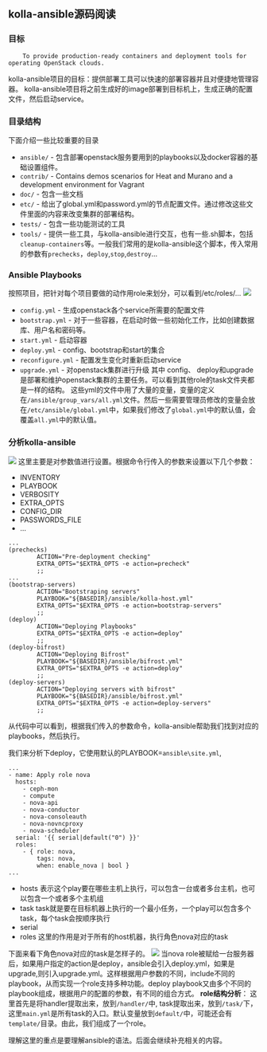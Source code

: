 ## kolla-ansible源码阅读
### 目标
```
    To provide production-ready containers and deployment tools for operating OpenStack clouds.
```
kolla-ansible项目的目标：提供部署工具可以快速的部署容器并且对便捷地管理容器。
kolla-ansible项目将之前生成好的image部署到目标机上，生成正确的配置文件，然后启动service。

### 目录结构
下面介绍一些比较重要的目录
-  ``ansible/`` - 包含部署openstack服务要用到的playbooks以及docker容器的基础设置组件。
-  ``contrib/`` - Contains demos scenarios for Heat and Murano and a development
   environment for Vagrant
-  ``doc/`` - 包含一些文档
-  ``etc/`` - 给出了global.yml和password.yml的节点配置文件。通过修改这些文件里面的内容来改变集群的部署结构。
-  ``tests/`` - 包含一些功能测试的工具
-  ``tools/`` - 提供一些工具，与kolla-ansible进行交互，也有一些.sh脚本，包括`cleanup-containers`等。一般我们常用的是kolla-ansible这个脚本，传入常用的参数有`prechecks`，`deploy`,`stop`,`destroy`...

### Ansible Playbooks
按照项目，把针对每个项目要做的动作用role来划分，可以看到/etc/roles/...
![](assets/markdown-img-paste-20180423143441753.png)
- ``config.yml`` - 生成openstack各个service所需要的配置文件
- ``bootstrap.yml`` - 对于一些容器，在启动时做一些初始化工作，比如创建数据库、用户名和密码等。
- ``start.yml`` - 启动容器
- ``deploy.yml`` - config、bootstrap和start的集合
- ``reconfigure.yml`` - 配置发生变化时重新启动service
- ``upgrade.yml`` - 对openstack集群进行升级
其中 config、 deploy和upgrade是部署和维护openstack集群的主要任务。可以看到其他role的task文件夹都是一样的结构。
这些yml的文件中用了大量的变量，变量的定义在`/ansible/group_vars/all.yml`文件。然后一些需要管理员修改的变量会放在`/etc/ansible/global.yml`中，如果我们修改了`global.yml`中的默认值，会覆盖`all.yml`中的默认值。

### 分析kolla-ansible
![](assets/markdown-img-paste-20180423154230614.png)
这里主要是对参数值进行设置。根据命令行传入的参数来设置以下几个参数：
- INVENTORY
- PLAYBOOK
- VERBOSITY
- EXTRA_OPTS
- CONFIG_DIR
- PASSWORDS_FILE
- ...
```
...
(prechecks)
        ACTION="Pre-deployment checking"
        EXTRA_OPTS="$EXTRA_OPTS -e action=precheck"
        ;;
...
(bootstrap-servers)
        ACTION="Bootstraping servers"
        PLAYBOOK="${BASEDIR}/ansible/kolla-host.yml"
        EXTRA_OPTS="$EXTRA_OPTS -e action=bootstrap-servers"
        ;;
(deploy)
        ACTION="Deploying Playbooks"
        EXTRA_OPTS="$EXTRA_OPTS -e action=deploy"
        ;;
(deploy-bifrost)
        ACTION="Deploying Bifrost"
        PLAYBOOK="${BASEDIR}/ansible/bifrost.yml"
        EXTRA_OPTS="$EXTRA_OPTS -e action=deploy"
        ;;
(deploy-servers)
        ACTION="Deploying servers with bifrost"
        PLAYBOOK="${BASEDIR}/ansible/bifrost.yml"
        EXTRA_OPTS="$EXTRA_OPTS -e action=deploy-servers"
        ;;
```
从代码中可以看到，根据我们传入的参数命令，kolla-ansible帮助我们找到对应的playbooks，然后执行。

我们来分析下deploy，它使用默认的PLAYBOOK=`ansible\site.yml`,
```
...
- name: Apply role nova
  hosts:
    - ceph-mon
    - compute
    - nova-api
    - nova-conductor
    - nova-consoleauth
    - nova-novncproxy
    - nova-scheduler
  serial: '{{ serial|default("0") }}'
  roles:
    - { role: nova,
        tags: nova,
        when: enable_nova | bool }
...
```
- hosts
表示这个play要在哪些主机上执行，可以包含一台或者多台主机，也可以包含一个或者多个主机组
- task
task就是要在目标机器上执行的一个最小任务，一个play可以包含多个task，每个task会按顺序执行
- serial
- roles 这里的作用是对于所有的host机器，执行角色nova对应的task

下面来看下角色nova对应的task是怎样子的。
![](assets/markdown-img-paste-20180423162944689.png)
当nova role被赋给一台服务器后，如果用户指定的action是deploy，ansible会引入deploy.yml，如果是upgrade,则引入upgrade.yml。这样根据用户参数的不同，include不同的playbook，从而实现一个role支持多种功能。deploy playbook又由多个不同的playbook组成，根据用户的配置的参数，有不同的组合方式。
**role结构分析**：
这里首先是将handler提取出来，放到`/handler/`中, task提取出来，放到`/task/`下，这里`main.yml`是所有task的入口。默认变量放到`default/`中，可能还会有`template/`目录。由此，我们组成了一个role。

理解这里的重点是要理解ansible的语法。后面会继续补充相关的内容。
